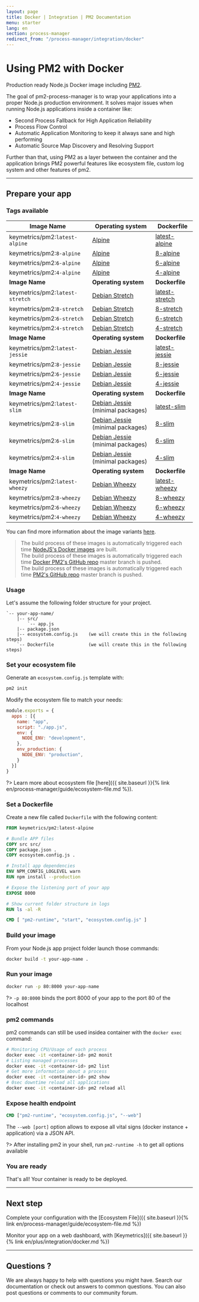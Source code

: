 ```yaml
---
layout: page
title: Docker | Integration | PM2 Documentation
menu: starter
lang: en
section: process-manager
redirect_from: "/process-manager/integration/docker"
---
```


# Using PM2 with Docker

Production ready Node.js Docker image including [PM2](http://pm2.keymetrics.io/).

The goal of pm2-process-manager is to wrap your applications into a proper Node.js production environment. It solves major issues when running Node.js applications inside a container like:

- Second Process Fallback for High Application Reliability
- Process Flow Control
- Automatic Application Monitoring to keep it always sane and high performing
- Automatic Source Map Discovery and Resolving Support

Further than that, using PM2 as a layer between the container and the application brings PM2 powerful features like ecosystem file, custom log system and other features of pm2.

---

## Prepare your app

### Tags available

**Image Name** | **Operating system** | **Dockerfile**
---|---|---
keymetrics/pm2:`latest-alpine`|[Alpine](https://www.alpinelinux.org/about/)|[latest-alpine](tags/latest/alpine/Dockerfile)
keymetrics/pm2:`8-alpine`|[Alpine](https://www.alpinelinux.org/about/)|[8-alpine](tags/8/alpine/Dockerfile)
keymetrics/pm2:`6-alpine`|[Alpine](https://www.alpinelinux.org/about/)|[6-alpine](tags/6/alpine/Dockerfile)
keymetrics/pm2:`4-alpine`|[Alpine](https://www.alpinelinux.org/about/)|[4-alpine](tags/4/alpine/Dockerfile)
**Image Name** | **Operating system** | **Dockerfile**
keymetrics/pm2:`latest-stretch`|[Debian Stretch](https://wiki.debian.org/DebianStretch)|[latest-stretch](tags/latest/stretch/Dockerfile)
keymetrics/pm2:`8-stretch`|[Debian Stretch](https://wiki.debian.org/DebianStretch)|[8-stretch](tags/8/stretch/Dockerfile)
keymetrics/pm2:`6-stretch`|[Debian Stretch](https://wiki.debian.org/DebianStretch)|[6-stretch](tags/6/stretch/Dockerfile)
keymetrics/pm2:`4-stretch`|[Debian Stretch](https://wiki.debian.org/DebianStretch)|[4-stretch](tags/4/stretch/Dockerfile)
**Image Name** | **Operating system** | **Dockerfile**
keymetrics/pm2:`latest-jessie`|[Debian Jessie](https://wiki.debian.org/DebianJessie)|[latest-jessie](tags/latest/jessie/Dockerfile)
keymetrics/pm2:`8-jessie`|[Debian Jessie](https://wiki.debian.org/DebianJessie)|[8-jessie](tags/8/jessie/Dockerfile)
keymetrics/pm2:`6-jessie`|[Debian Jessie](https://wiki.debian.org/DebianJessie)|[6-jessie](tags/6/jessie/Dockerfile)
keymetrics/pm2:`4-jessie`|[Debian Jessie](https://wiki.debian.org/DebianJessie)|[4-jessie](tags/4/jessie/Dockerfile)
**Image Name** | **Operating system** | **Dockerfile**
keymetrics/pm2:`latest-slim`|[Debian Jessie](https://wiki.debian.org/DebianJessie) (minimal packages)|[latest-slim](tags/latest/slim/Dockerfile)
keymetrics/pm2:`8-slim`|[Debian Jessie](https://wiki.debian.org/DebianJessie) (minimal packages)|[8-slim](tags/8/slim/Dockerfile)
keymetrics/pm2:`6-slim`|[Debian Jessie](https://wiki.debian.org/DebianJessie) (minimal packages)|[6-slim](tags/6/slim/Dockerfile)
keymetrics/pm2:`4-slim`|[Debian Jessie](https://wiki.debian.org/DebianJessie) (minimal packages)|[4-slim](tags/4/slim/Dockerfile)
**Image Name** | **Operating system** | **Dockerfile**
keymetrics/pm2:`latest-wheezy`|[Debian Wheezy](https://wiki.debian.org/DebianWheezy)|[latest-wheezy](tags/latest/wheezy/Dockerfile)
keymetrics/pm2:`8-wheezy`|[Debian Wheezy](https://wiki.debian.org/DebianWheezy)|[8-wheezy](tags/8/wheezy/Dockerfile)
keymetrics/pm2:`6-wheezy`|[Debian Wheezy](https://wiki.debian.org/DebianWheezy)|[6-wheezy](tags/6/wheezy/Dockerfile)
keymetrics/pm2:`4-wheezy`|[Debian Wheezy](https://wiki.debian.org/DebianWheezy)|[4-wheezy](tags/4/wheezy/Dockerfile)

You can find more information about the image variants [here](https://github.com/nodejs/docker-node#image-variants).

> The build process of these images is automatically triggered each time [NodeJS's Docker images](https://hub.docker.com/r/library/node/tags/) are built.  
The build process of these images is automatically triggered each time [Docker PM2's GitHub repo](https://github.com/keymetrics/docker-pm2) master branch is pushed.  
The build process of these images is automatically triggered each time [PM2's GitHub repo](https://github.com/Unitech/pm2) master branch is pushed.  

### Usage

Let's assume the following folder structure for your project.

```
`-- your-app-name/
    |-- src/
        `-- app.js
    |-- package.json
    |-- ecosystem.config.js    (we will create this in the following steps)
    `-- Dockerfile             (we will create this in the following steps)
```

### Set your ecosystem file

Generate an `ecosystem.config.js` template with:

```bash
pm2 init
```

Modify the ecosystem file to match your needs:

```javascript
module.exports = {
  apps : [{
    name: "app",
    script: "./app.js",
    env: {
      NODE_ENV: "development",
    },
    env_production: {
      NODE_ENV: "production",
    }
  }]
}
```

?> Learn more about ecosystem file [here]({{ site.baseurl }}{% link en/process-manager/guide/ecosystem-file.md %}).

### Set a Dockerfile

Create a new file called `Dockerfile` with the following content:

```dockerfile
FROM keymetrics/pm2:latest-alpine

# Bundle APP files
COPY src src/
COPY package.json .
COPY ecosystem.config.js .

# Install app dependencies
ENV NPM_CONFIG_LOGLEVEL warn
RUN npm install --production

# Expose the listening port of your app
EXPOSE 8000

# Show current folder structure in logs
RUN ls -al -R

CMD [ "pm2-runtime", "start", "ecosystem.config.js" ]
```

### Build your image

From your Node.js app project folder launch those commands:

```bash
docker build -t your-app-name .
```

### Run your image

```bash
docker run -p 80:8000 your-app-name
```

?> `-p 80:8000` binds the port 8000 of your app to the port 80 of the localhost

### pm2 commands

pm2 commands can still be used insidea container with the `docker exec` command:

```bash
# Monitoring CPU/Usage of each process
docker exec -it <container-id> pm2 monit
# Listing managed processes
docker exec -it <container-id> pm2 list
# Get more information about a process
docker exec -it <container-id> pm2 show
# 0sec downtime reload all applications
docker exec -it <container-id> pm2 reload all
```

### Expose health endpoint

```Dockerfile
CMD ["pm2-runtime", "ecosystem.config.js", "--web"]
```

The `--web [port]` option allows to expose all vital signs (docker instance + application) via a JSON API.

?> After installing pm2 in your shell, run `pm2-runtime -h` to get all options available

### You are ready

That's all! Your container is ready to be deployed.

---

## Next step

Complete your configuration with the [Ecosystem File]({{ site.baseurl }}{% link en/process-manager/guide/ecosystem-file.md %})

Monitor your app on a web dashboard, with [Keymetrics]({{ site.baseurl }}{% link en/plus/integration/docker.md %})

---

## Questions ?

We are always happy to help with questions you might have. Search our documentation or check out answers to common questions. You can also post questions or comments to our community forum.
